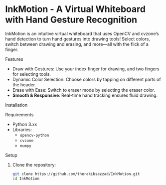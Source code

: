 # InkMotion - A Virtual Whiteboard with Hand Gesture Recognition

InkMotion is an intuitive virtual whiteboard that uses OpenCV and cvzone’s hand detection to turn hand gestures into drawing tools! Select colors, switch between drawing and erasing, and more—all with the flick of a finger.




Features
- Draw with Gestures: Use your index finger for drawing, and two fingers for selecting tools.
- Dynamic Color Selection: Choose colors by tapping on different parts of the header.
- Erase with Ease: Switch to eraser mode by selecting the eraser color.
- **Smooth & Responsive**: Real-time hand tracking ensures fluid drawing.

Installation

Requirements
- Python 3.xx
- Libraries:
  - `opencv-python`
  - `cvzone`
  - `numpy`

Setup
1. Clone the repository:
   ```bash
   git clone https://github.com/therakibsazzad/InkMotion.git
   cd InkMotion


